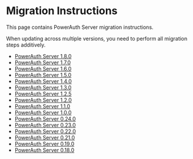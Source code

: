 # Migration Instructions

This page contains PowerAuth Server migration instructions.

<!-- begin box warning -->
When updating across multiple versions, you need to perform all migration steps additively.
<!-- end -->

- [PowerAuth Server 1.8.0](./PowerAuth-Server-1.8.0.md)
- [PowerAuth Server 1.7.0](./PowerAuth-Server-1.7.0.md)
- [PowerAuth Server 1.6.0](./PowerAuth-Server-1.6.0.md)
- [PowerAuth Server 1.5.0](./PowerAuth-Server-1.5.0.md)
- [PowerAuth Server 1.4.0](./PowerAuth-Server-1.4.0.md)
- [PowerAuth Server 1.3.0](./PowerAuth-Server-1.3.0.md)
- [PowerAuth Server 1.2.5](./PowerAuth-Server-1.2.5.md)
- [PowerAuth Server 1.2.0](./PowerAuth-Server-1.2.0.md)
- [PowerAuth Server 1.1.0](./PowerAuth-Server-1.1.0.md)
- [PowerAuth Server 1.0.0](./PowerAuth-Server-1.0.0.md)
- [PowerAuth Server 0.24.0](./PowerAuth-Server-0.24.0.md)
- [PowerAuth Server 0.23.0](./PowerAuth-Server-0.23.0.md)
- [PowerAuth Server 0.22.0](./PowerAuth-Server-0.22.0.md)
- [PowerAuth Server 0.21.0](./PowerAuth-Server-0.21.0.md)
- [PowerAuth Server 0.19.0](./PowerAuth-Server-0.19.0.md)
- [PowerAuth Server 0.18.0](./PowerAuth-Server-0.18.0.md)
